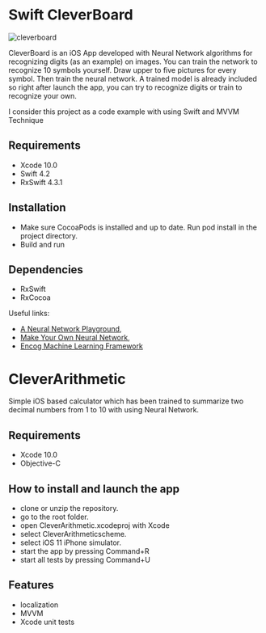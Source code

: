 # Swift CleverBoard

![cleverboard](https://user-images.githubusercontent.com/2775621/47079763-e3525900-d20e-11e8-8108-579cad52e6f7.gif)

CleverBoard is an iOS App developed with Neural Network algorithms for recognizing digits (as an example) on images. You can train the network to recognize 10 symbols yourself. Draw upper to five pictures for every symbol. Then train the neural network.
A trained model is already included so right after launch the app, you can try to recognize digits or train to recognize your own. 

I consider this project as a code example with using Swift  and MVVM Technique

## Requirements

- Xcode 10.0
- Swift 4.2
- RxSwift 4.3.1

## Installation

- Make sure CocoaPods is installed and up to date. Run pod install in the project directory.
- Build and run

## Dependencies

- RxSwift
- RxCocoa

Useful links: 
- [A Neural Network Playground](https://playground.tensorflow.org),
- [Make Your Own Neural Network](https://www.amazon.com/Make-Your-Own-Neural-Network/dp/1530826608),
- [Encog Machine Learning Framework](https://www.heatonresearch.com/encog)

# CleverArithmetic

Simple iOS based calculator which has been trained to summarize two decimal numbers from 1 to 10 with using Neural Network.

## Requirements

- Xcode 10.0
- Objective-C

## How to install and launch the app

- clone or unzip the repository. 
- go to the root folder. 
- open CleverArithmetic.xcodeproj with Xcode 
- select CleverArithmeticscheme.
- select iOS 11 iPhone simulator.
- start the app by pressing Command+R
- start all tests by pressing Command+U

## Features

- localization
- MVVM
- Xcode unit tests
